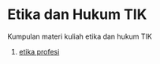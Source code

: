 # Etika dan Hukum TIK

Kumpulan materi kuliah etika dan hukum TIK

1. [etika profesi](etika-profesi.md)
